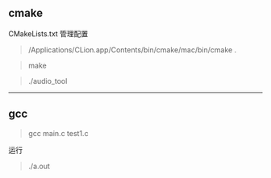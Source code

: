 

## cmake

CMakeLists.txt 管理配置

> /Applications/CLion.app/Contents/bin/cmake/mac/bin/cmake .

> make

> ./audio_tool 


---

## gcc

> gcc main.c test1.c

运行

> ./a.out